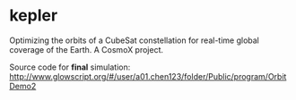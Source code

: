 # kepler
Optimizing the orbits of a CubeSat constellation for real-time global coverage of the Earth. A CosmoX project.

Source code for <b>final</b> simulation: http://www.glowscript.org/#/user/a01.chen123/folder/Public/program/OrbitDemo2
